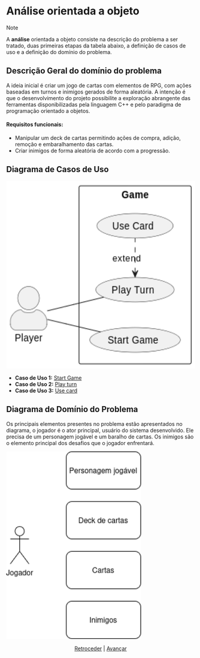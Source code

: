 # Análise orientada a objeto
> [!NOTE]
> A **análise** orientada a objeto consiste na descrição do problema a ser tratado, duas primeiras etapas da tabela abaixo, a definição de casos de uso e a definição do domínio do problema.

## Descrição Geral do domínio do problema

A ideia inicial é criar um jogo de cartas com elementos de RPG, com ações baseadas em turnos e inimigos gerados de forma aleatória. 
A intenção é que o desenvolvimento do projeto possibilite a exploração abrangente das ferramentas disponibilizadas pela linguagem C++ e pelo paradigma de programação orientado a objetos.

#### Requisitos funcionais:
- Manipular um deck de cartas permitindo ações de compra, adição, remoção e embaralhamento das cartas.
- Criar inimigos de forma aleatória de acordo com a progressão.

## Diagrama de Casos de Uso

<img src="img/use-case-diagram.png" height="500px">

- **Caso de Uso 1:** [Start Game](./UML/Caso%20de%20Uso%201.md)
- **Caso de Uso 2:** [Play turn](./UML/Caso%20de%20Uso%202.md)
- **Caso de Uso 3:** [Use card](./UML/Caso%20de%20Uso%203.md)

## Diagrama de Domínio do Problema

Os principais elementos presentes no problema estão apresentados no diagrama, o jogador é o ator principal, usuário do sistema desenvolvido. Ele precisa de um personagem jogável e um baralho de cartas. Os inimigos são o elemento principal dos desafios que o jogador enfrentará.

<img src="img/problem-domain-diagram.png" height="500px">

<div align="center">

[Retroceder](README.md) | [Avançar](projeto.md)

</div>
